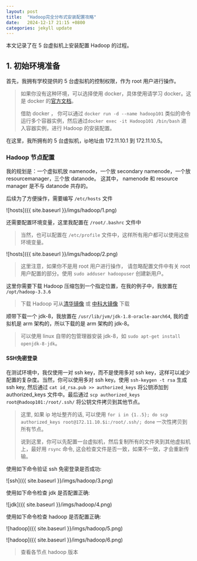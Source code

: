 ```yaml
---
layout: post
title:  "Hadoop完全分布式安装配置攻略"
date:   2024-12-17 21:15 +0800
categories: jekyll update
---
```


本文记录了在 5 台虚拟机上安装配置 Hadoop 的过程。

## 1. 初始环境准备

首先，我拥有学校提供的 5 台虚拟机的控制权限，作为 root 用户进行操作。
> 如果你没有这种环境，可以选择使用 docker，具体使用请学习 docker。这是 docker 的[官方文档](https://docs.docker.com/get-started/)。
>
> 借助 docker ， 你可以通过 `docker run -d --name hadoop101` 类似的命令运行多个容器实例，然后通过`docker exec -it Hadoop101 /bin/bash`
> 进入容器实例，进行 Hadoop 的安装配置。

在这里，我所拥有的 5 台虚拟机，ip地址由 172.11.10.1 到 172.11.10.5。

### Hadoop 节点配置

我的规划是：一个虚拟机放 namenode，一个放 secondary namenode，一个放 resourcemanager，三个放 datanode。
这其中， namenode 和 resource manager 是不与 datanode 共存的。

后续为了方便操作，需要编写 `/etc/hosts` 文件

![hosts]({{ site.baseurl }}/imgs/hadoop/1.png)

还需要配置环境变量，这里我配置在 `/root/.bashrc` 文件中
> 当然，也可以配置在 `/etc/profile` 文件中，这样所有用户都可以使用这些环境变量。

![hosts]({{ site.baseurl }}/imgs/hadoop/2.png)
> 这里注意，如果你不是用 root 用户进行操作， 请忽略配置文件中有关 root 用户配置的部分。使用 `sudo adduser hadoopuser` 创建新用户。

这里你需要下载 Hadoop 压缩包到一个指定位置，在我的例子中，我放置在 `/opt/hadoop-3.3.6`
> 下载 Hadoop 可从[清华镜像](https://mirror.tuna.tsinghua.edu.cn/apache/hadoop/core/hadoop-3.3.6/) 或 [中科大镜像](https://mirrors.ustc.edu.cn/apache/hadoop/core/hadoop-3.3.6/) 下载

顺带下载一个 jdk-8，我放置在 `/usr/lib/jvm/jdk-1.8-oracle-aarch64`, 我的虚拟机是 arm 架构的，所以下载的是 arm 架构的 jdk-8。
> 可以使用 linux 自带的包管理器安装 jdk-8，如 `sudo apt-get install openjdk-8-jdk`。

#### SSH免密登录

在测试环境中，我仅使用一对 ssh key，而不是使用多对 ssh key，这样可以减少配置的复杂度。当然，你可以使用多对 ssh key。使用 `ssh-keygen -t rsa` 生成 ssh key, 然后通过 `cat id_rsa.pub >> authorized_keys` 将公钥添加到 authorized_keys 文件中。最后通过 `scp authorized_keys root@hadoop101:/root/.ssh/` 将公钥文件拷贝到其他节点。
> 这里, 如果 ip 地址整齐的话, 可以使用 `for i in {1..5}; do scp authorized_keys root@172.11.10.$i:/root/.ssh/; done` 一次性拷贝到所有节点。
>
> 说到这里，你可以先配置一台虚拟机，然后复制所有的文件夹到其他虚拟机上，最好用 `rsync` 命令, 这会检查文件是否一致，如果不一致，才会重新传输。

使用如下命令验证 ssh 免密登录是否成功:

![ssh]({{ site.baseurl }}/imgs/hadoop/3.png)

使用如下命令检查 jdk 是否配置正确:

![jdk]({{ site.baseurl }}/imgs/hadoop/4.png)

使用如下命令检查 hadoop 是否配置正确:

![hadoop]({{ site.baseurl }}/imgs/hadoop/5.png)

![hadoop]({{ site.baseurl }}/imgs/hadoop/6.png)
> 查看各节点 hadoop 版本
















































